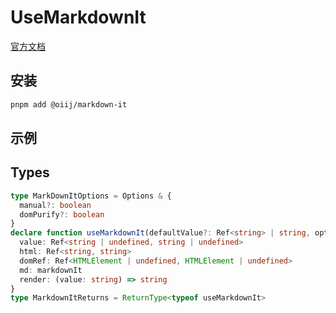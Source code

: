 # UseMarkdownIt

[官方文档](https://github.com/markdown-it/markdown-it)

## 安装

```bash
pnpm add @oiij/markdown-it
```

## 示例

<demo vue="./demos/markdown-it.vue" />

## Types

```ts
type MarkDownItOptions = Options & {
  manual?: boolean
  domPurify?: boolean
}
declare function useMarkdownIt(defaultValue?: Ref<string> | string, options?: MarkDownItOptions): {
  value: Ref<string | undefined, string | undefined>
  html: Ref<string, string>
  domRef: Ref<HTMLElement | undefined, HTMLElement | undefined>
  md: markdownIt
  render: (value: string) => string
}
type MarkdownItReturns = ReturnType<typeof useMarkdownIt>
```
